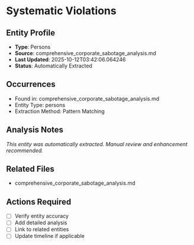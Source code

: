 # Systematic Violations

## Entity Profile
- **Type**: Persons
- **Source**: comprehensive_corporate_sabotage_analysis.md
- **Last Updated**: 2025-10-12T03:42:06.064246
- **Status**: Automatically Extracted

## Occurrences
- Found in: comprehensive_corporate_sabotage_analysis.md
- Entity Type: persons
- Extraction Method: Pattern Matching

## Analysis Notes
*This entity was automatically extracted. Manual review and enhancement recommended.*

## Related Files
- comprehensive_corporate_sabotage_analysis.md

## Actions Required
- [ ] Verify entity accuracy
- [ ] Add detailed analysis
- [ ] Link to related entities
- [ ] Update timeline if applicable
